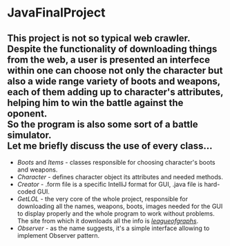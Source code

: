 # JavaFinalProject   
 This project is not so typical web crawler. Despite the functionality of downloading things from the web, a user is presented an interfece within one can choose not only the character but also a wide range variety of boots and weapons, each of them adding up to character's attributes, helping him to win the battle against the oponent.  
So the program is also some sort of a battle simulator.  
 Let me briefly discuss the use of every class...
----  
* *Boots* and *Items* - classes responsible for choosing character's boots and weapons.  
* *Character* - defines character object its attributes and needed methods.  
* *Creator* - .form file is a specific IntelliJ format for GUI, .java file is hard-coded GUI.  
* *GetLOL* - the very core of the whole project, responsible for downloading all the names, weapons, boots, images needed for the GUI to display properly and the whole program to work without problems. 
The site from which it downloads all the info is [_leagueofgraphs_](https://www.leagueofgraphs.com).   
* *Observer* - as the name suggests, it's a simple interface allowing to implement Observer pattern.   
